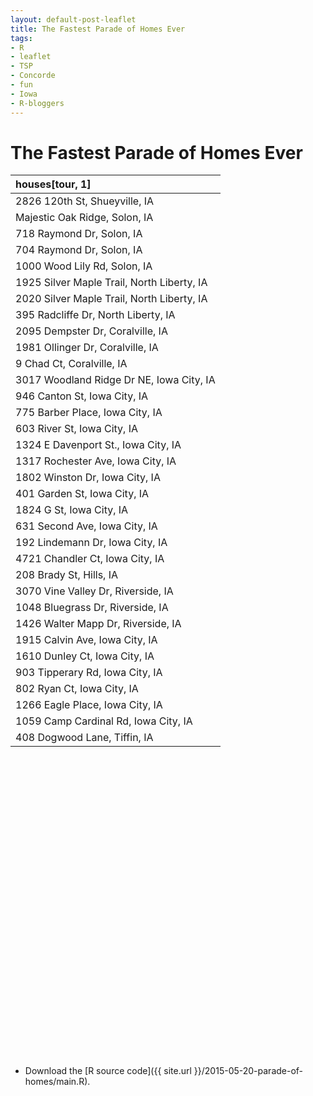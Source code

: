 ```yaml
---
layout: default-post-leaflet
title: The Fastest Parade of Homes Ever
tags:
- R
- leaflet
- TSP 
- Concorde
- fun
- Iowa
- R-bloggers
---
```


The Fastest Parade of Homes Ever
================================

|houses[tour, 1]                            |
|:------------------------------------------|
|2826 120th St, Shueyville, IA              |
|Majestic Oak Ridge, Solon, IA              |
|718 Raymond Dr, Solon, IA                  |
|704 Raymond Dr, Solon, IA                  |
|1000 Wood Lily Rd, Solon, IA               |
|1925 Silver Maple Trail, North Liberty, IA |
|2020 Silver Maple Trail, North Liberty, IA |
|395 Radcliffe Dr, North Liberty, IA        |
|2095 Dempster Dr, Coralville, IA           |
|1981 Ollinger Dr, Coralville, IA           |
|9 Chad Ct, Coralville, IA                  |
|3017 Woodland Ridge Dr NE, Iowa City, IA   |
|946 Canton St, Iowa City, IA               |
|775 Barber Place, Iowa City, IA            |
|603 River St, Iowa City, IA                |
|1324 E Davenport St., Iowa City, IA        |
|1317 Rochester Ave, Iowa City, IA          |
|1802  Winston Dr, Iowa City, IA            |
|401 Garden St, Iowa City, IA               |
|1824 G St, Iowa City, IA                   |
|631 Second Ave, Iowa City, IA              |
|192 Lindemann Dr, Iowa City, IA            |
|4721 Chandler Ct, Iowa City, IA            |
|208 Brady St, Hills, IA                    |
|3070 Vine Valley Dr, Riverside, IA         |
|1048 Bluegrass Dr, Riverside, IA           |
|1426 Walter Mapp Dr, Riverside, IA         |
|1915 Calvin Ave, Iowa City, IA             |
|1610 Dunley Ct, Iowa City, IA              |
|903 Tipperary Rd, Iowa City, IA            |
|802 Ryan Ct, Iowa City, IA                 |
|1266 Eagle Place, Iowa City, IA            |
|1059 Camp Cardinal Rd, Iowa City, IA       |
|408 Dogwood Lane, Tiffin, IA               |

<p><div id="htmlwidget-6970" style="width:720px;height:480px;" class="leaflet"></div>
<script type="application/json" data-for="htmlwidget-6970">{"x":{"calls":[{"method":"addTiles","args":["http://{s}.tile.openstreetmap.org/{z}/{x}/{y}.png",null,{"minZoom":0,"maxZoom":18,"maxNativeZoom":null,"tileSize":256,"subdomains":"abc","errorTileUrl":"","tms":false,"continuousWorld":false,"noWrap":false,"zoomOffset":0,"zoomReverse":false,"opacity":1,"zIndex":null,"unloadInvisibleTiles":null,"updateWhenIdle":null,"detectRetina":false,"reuseTiles":false,"attribution":"&copy; <a href=\"http://openstreetmap.org\">OpenStreetMap</a> contributors, <a href=\"http://creativecommons.org/licenses/by-sa/2.0/\">CC-BY-SA</a>"}]},{"method":"addCircles","args":[[41.8478012,41.74797,41.7682995,41.7681931,41.8068888,41.8042198,41.8042198,41.7987348,41.7139207,41.7153502,41.7145734,41.7173,41.6704609,41.669524,41.6667656,41.6455052,41.6509853,41.6769076,41.6755277,41.663643,41.6603734,41.5076062,41.4925353,41.4464019,41.701928,41.65385,41.667263,41.665892,41.666835,41.656296,41.6529979,41.649842,41.649333,41.553627],[-91.6534914,-91.5882795,-91.5919466,-91.5897007,-91.4870328,-91.4835781,-91.4835781,-91.4833871,-91.5405055,-91.5913289,-91.5884344,-91.6611,-91.5976217,-91.5987852,-91.6006026,-91.6052944,-91.5857484,-91.5585152,-91.557447,-91.5160159,-91.4778227,-91.5429689,-91.5430129,-91.5303996,-91.590729,-91.567684,-91.54736,-91.516301,-91.509629,-91.509879,-91.503846,-91.508569,-91.466745,-91.533959],750,null,{"lineCap":null,"lineJoin":null,"clickable":true,"pointerEvents":null,"className":"","stroke":true,"color":"#03F","weight":1,"opacity":0.5,"fill":true,"fillColor":"#03F","fillOpacity":0.5,"dashArray":null},["2826 120th St, Shueyville, IA","395 Radcliffe Dr, North Liberty, IA","1925 Silver Maple Trail, North Liberty, IA","2020 Silver Maple Trail, North Liberty, IA","Majestic Oak Ridge, Solon, IA","704 Raymond Dr, Solon, IA","718 Raymond Dr, Solon, IA","1000 Wood Lily Rd, Solon, IA","3017 Woodland Ridge Dr NE, Iowa City, IA","2095 Dempster Dr, Coralville, IA","1981 Ollinger Dr, Coralville, IA","408 Dogwood Lane, Tiffin, IA","1266 Eagle Place, Iowa City, IA","1059 Camp Cardinal Rd, Iowa City, IA","802 Ryan Ct, Iowa City, IA","1610 Dunley Ct, Iowa City, IA","903 Tipperary Rd, Iowa City, IA","775 Barber Place, Iowa City, IA","946 Canton St, Iowa City, IA","1317 Rochester Ave, Iowa City, IA","192 Lindemann Dr, Iowa City, IA","3070 Vine Valley Dr, Riverside, IA","1048 Bluegrass Dr, Riverside, IA","1426 Walter Mapp Dr, Riverside, IA","9 Chad Ct, Coralville, IA","1915 Calvin Ave, Iowa City, IA","603 River St, Iowa City, IA","1324 E Davenport St., Iowa City, IA","1802  Winston Dr, Iowa City, IA","401 Garden St, Iowa City, IA","631 Second Ave, Iowa City, IA","1824 G St, Iowa City, IA","4721 Chandler Ct, Iowa City, IA","208 Brady St, Hills, IA"]]},{"method":"addPolylines","args":[[[{"lng":[-91.6534914,-91.6611,-91.5987852,-91.5976217,-91.6006026,-91.5857484,-91.6052944,-91.567684,-91.5303996,-91.5430129,-91.5429689,-91.533959,-91.466745,-91.4778227,-91.503846,-91.508569,-91.509879,-91.509629,-91.5160159,-91.516301,-91.54736,-91.5585152,-91.557447,-91.5405055,-91.590729,-91.5884344,-91.5913289,-91.5882795,-91.5897007,-91.5919466,-91.4833871,-91.4835781,-91.4835781,-91.4870328,-91.6534914],"lat":[41.8478012,41.7173,41.669524,41.6704609,41.6667656,41.6509853,41.6455052,41.65385,41.4464019,41.4925353,41.5076062,41.553627,41.649333,41.6603734,41.6529979,41.649842,41.656296,41.666835,41.663643,41.665892,41.667263,41.6769076,41.6755277,41.7139207,41.701928,41.7145734,41.7153502,41.74797,41.7681931,41.7682995,41.7987348,41.8042198,41.8042198,41.8068888,41.8478012]}]],null,{"lineCap":null,"lineJoin":null,"clickable":true,"pointerEvents":null,"className":"","stroke":true,"color":"#03F","weight":5,"opacity":0.5,"fill":false,"fillColor":"red","fillOpacity":0.2,"dashArray":null,"smoothFactor":1,"noClip":false},null]}],"limits":{"lat":[41.4464019,41.8478012],"lng":[-91.6611,-91.466745]}},"evals":[]}</script></p>

* Download the [R source code]({{ site.url }}/2015-05-20-parade-of-homes/main.R).
